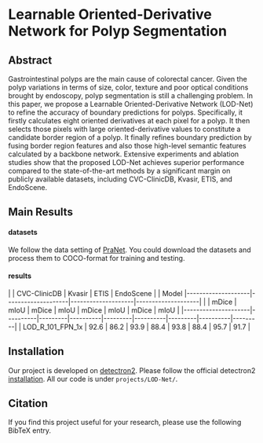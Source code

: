 # Learnable Oriented-Derivative Network for Polyp Segmentation

## Abstract

Gastrointestinal polyps are the main cause of colorectal cancer.  Given the polyp variations in terms of size, color, texture and poor optical conditions brought by endoscopy, polyp segmentation is still a challenging problem. In this paper, we propose a Learnable Oriented-Derivative Network (LOD-Net) to refine the accuracy of boundary predictions for polyps. Specifically, it firstly calculates eight oriented derivatives at each pixel for a polyp. It then selects those pixels with large oriented-derivative values to constitute a candidate border region of a polyp. It finally refines boundary prediction by fusing border region features and also those high-level semantic features calculated by a backbone network. Extensive experiments and ablation studies show that the proposed LOD-Net achieves superior performance compared to the state-of-the-art methods by a significant margin on publicly available datasets, including CVC-ClinicDB, Kvasir, ETIS, and EndoScene. 


## Main Results

#### datasets

We follow the data setting of [PraNet](https://github.com/DengPingFan/PraNet). You could download the datasets and process them to COCO-format for training and testing.

#### results
|                     |    CVC-ClinicDB    |       Kvasir       |        ETIS        |     EndoScene      |
|        Model        |--------------------|--------------------|--------------------|--------------------|
|                     |  mDice   |  mIoU   |  mDice   |  mIoU   |  mDice   |  mIoU   |  mDice   |  mIoU   |
|---------------------|----------|---------|----------|---------|----------|---------|----------|---------|
| LOD_R_101_FPN_1x    |   92.6   |  86.2   |   93.9   |   88.4  |   93.8   |   88.4  |   95.7   |   91.7  |



## Installation

Our project is developed on [detectron2](https://github.com/facebookresearch/detectron2). Please follow the official detectron2 [installation](https://github.com/facebookresearch/detectron2/blob/master/INSTALL.md). All our code is under `projects/LOD-Net/`. 

## Citation

If you find this project useful for your research, please use the following BibTeX entry.

